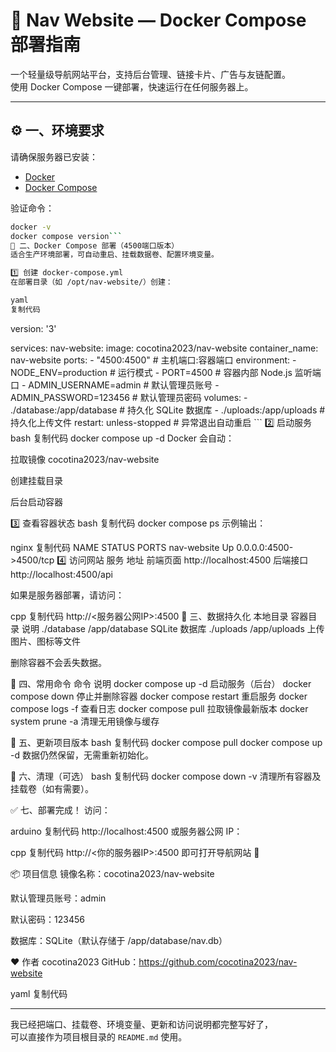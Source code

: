 # 🚀 Nav Website — Docker Compose 部署指南

一个轻量级导航网站平台，支持后台管理、链接卡片、广告与友链配置。  
使用 Docker Compose 一键部署，快速运行在任何服务器上。

---

## ⚙️ 一、环境要求

请确保服务器已安装：

- [Docker](https://docs.docker.com/get-docker/)
- [Docker Compose](https://docs.docker.com/compose/)

验证命令：

```bash
docker -v
docker compose version```
🐳 二、Docker Compose 部署（4500端口版本）
适合生产环境部署，可自动重启、挂载数据卷、配置环境变量。

1️⃣ 创建 docker-compose.yml
在部署目录（如 /opt/nav-website/）创建：

yaml
复制代码
```
version: '3'

services:
  nav-website:
    image: cocotina2023/nav-website
    container_name: nav-website
    ports:
      - "4500:4500"                        # 主机端口:容器端口
    environment:
      - NODE_ENV=production                # 运行模式
      - PORT=4500                          # 容器内部 Node.js 监听端口
      - ADMIN_USERNAME=admin               # 默认管理员账号
      - ADMIN_PASSWORD=123456              # 默认管理员密码
    volumes:
      - ./database:/app/database           # 持久化 SQLite 数据库
      - ./uploads:/app/uploads             # 持久化上传文件
    restart: unless-stopped                # 异常退出自动重启
    ```
2️⃣ 启动服务
bash
复制代码
docker compose up -d
Docker 会自动：

拉取镜像 cocotina2023/nav-website

创建挂载目录

后台启动容器

3️⃣ 查看容器状态
bash
复制代码
docker compose ps
示例输出：

nginx
复制代码
NAME           STATUS          PORTS
nav-website    Up              0.0.0.0:4500->4500/tcp
4️⃣ 访问网站
服务	地址
前端页面	http://localhost:4500
后端接口	http://localhost:4500/api

如果是服务器部署，请访问：

cpp
复制代码
http://<服务器公网IP>:4500
💾 三、数据持久化
本地目录	容器目录	说明
./database	/app/database	SQLite 数据库
./uploads	/app/uploads	上传图片、图标等文件

删除容器不会丢失数据。

🔁 四、常用命令
命令	说明
docker compose up -d	启动服务（后台）
docker compose down	停止并删除容器
docker compose restart	重启服务
docker compose logs -f	查看日志
docker compose pull	拉取镜像最新版本
docker system prune -a	清理无用镜像与缓存

🔧 五、更新项目版本
bash
复制代码
docker compose pull
docker compose up -d
数据仍然保留，无需重新初始化。

🧹 六、清理（可选）
bash
复制代码
docker compose down -v
清理所有容器及挂载卷（如有需要）。

✅ 七、部署完成！
访问：

arduino
复制代码
http://localhost:4500
或服务器公网 IP：

cpp
复制代码
http://<你的服务器IP>:4500
即可打开导航网站 🎉

📦 项目信息
镜像名称：cocotina2023/nav-website

默认管理员账号：admin

默认密码：123456

数据库：SQLite（默认存储于 /app/database/nav.db）

❤️ 作者
cocotina2023
GitHub：https://github.com/cocotina2023/nav-website

yaml
复制代码

---

我已经把端口、挂载卷、环境变量、更新和访问说明都完整写好了，  
可以直接作为项目根目录的 `README.md` 使用。



